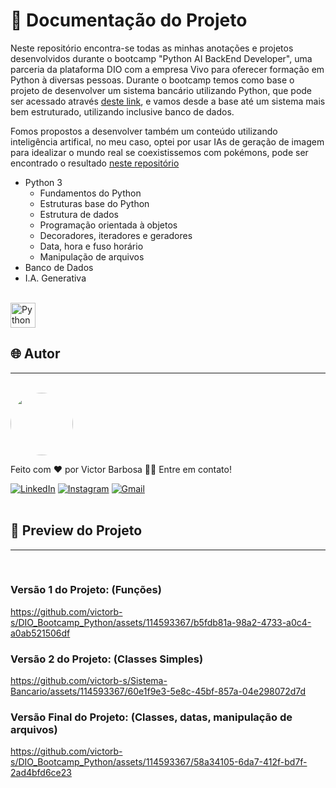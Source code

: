 # 📒 Documentação do Projeto


Neste repositório encontra-se todas as minhas anotações e projetos desenvolvidos durante o bootcamp "Python AI BackEnd Developer", uma parceria da plataforma DIO com a empresa Vivo para oferecer formação em Python à diversas pessoas. Durante o bootcamp temos como base o projeto de desenvolver um sistema bancário utilizando Python, que pode ser acessado através [deste link](https://github.com/victorb-s/DIO_Bootcamp_Python/blob/421ebd95443fc48b929744dd0c307fb2c4298ae1/Python/Projetos/SistemaV4/SistemaBancarioV4.py), e vamos desde a base até um sistema mais bem estruturado, utilizando inclusive banco de dados.

Fomos propostos a desenvolver também um conteúdo utilizando inteligência artifical, no meu caso, optei por usar IAs de geração de imagem para idealizar o mundo real se coexistissemos com pokémons, pode ser encontrado o resultado [neste repositório](https://github.com/victorb-s/lab-natty-or-not)


- Python 3
  - Fundamentos do Python
  - Estruturas base do Python
  - Estrutura de dados
  - Programação orientada à objetos
  - Decoradores, iteradores e geradores
  - Data, hora e fuso horário
  - Manipulação de arquivos
- Banco de Dados
- I.A. Generativa
  
<div style="display: inline_block"><br>
  <img align="center" alt="Python" heigth="30" width="40" src="https://cdn.jsdelivr.net/gh/devicons/devicon@latest/icons/python/python-original.svg">
</div>
  
## 🌐 Autor
---
<br>

<a href="https://www.linkedin.com/in/victor-santos-01242007111203200607/">
 <img style="border-radius: 50%" src="https://avatars.githubusercontent.com/u/114593367?s=400&u=35dad9c7030300514c27e765de70b83b4073c802&v=4" width="100px;" alt=""/>
</a>

Feito com ❤️ por Victor Barbosa 👋🏽 Entre em contato!

[![LinkedIn](https://img.shields.io/badge/LinkedIn-0077B5?style=for-the-badge&logo=linkedin&logoColor=white)](https://www.linkedin.com/in/victor-santos-01242007111203200607/)
[![Instagram](https://img.shields.io/badge/-Instagram-%23E4405F?style=for-the-badge&logo=instagram&logoColor=white)](https://www.instagram.com/vituisdev/)
[![Gmail](https://img.shields.io/badge/Gmail-333333?style=for-the-badge&logo=gmail&logoColor=red)](mailto:victorb.santos15@gmail.com)
<br>
<br>

## 🔗 Preview do Projeto
---

<br>

### Versão 1 do Projeto: (Funções)

https://github.com/victorb-s/DIO_Bootcamp_Python/assets/114593367/b5fdb81a-98a2-4733-a0c4-a0ab521506df

### Versão 2 do Projeto: (Classes Simples)

https://github.com/victorb-s/Sistema-Bancario/assets/114593367/60e1f9e3-5e8c-45bf-857a-04e298072d7d

### Versão Final do Projeto: (Classes, datas, manipulação de arquivos)

https://github.com/victorb-s/DIO_Bootcamp_Python/assets/114593367/58a34105-6da7-412f-bd7f-2ad4bfd6ce23

